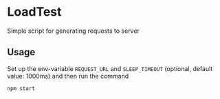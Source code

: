 # LoadTest

Simple script for generating requests to server

## Usage

Set up the env-variable `REQUEST_URL` and `SLEEP_TIMEOUT` (optional, default value: 1000ms) and then run the command

```bash
npm start
```